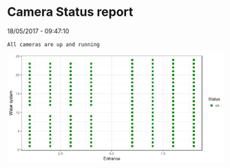Camera Status report
================
18/05/2017 - 09:47:10

    All cameras are up and running

![](camreport_files/figure-markdown_github/unnamed-chunk-2-1.png)
